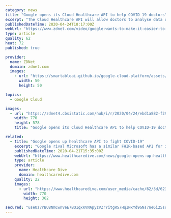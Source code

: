 ```yaml
---
category: news
title: "Google opens its Cloud Healthcare API to help COVID-19 doctors"
excerpt: "The Cloud Healthcare API will allow doctors to analyse data using cloud-computing technologies."
publishedDateTime: 2020-04-24T18:17:00Z
webUrl: "https://www.zdnet.com/video/google-wants-to-make-it-easier-to-analyse-health-data-in-the-cloud/"
type: article
quality: 62
heat: 72
published: true

provider:
  name: ZDNet
  domain: zdnet.com
  images:
    - url: "https://smartableai.github.io/google-cloud-platform/assets/images/organizations/zdnet.com-50x50.jpg"
      width: 50
      height: 50

topics:
  - Google Cloud

images:
  - url: "https://zdnet4.cbsistatic.com/hub/i/r/2020/04/24/ebd1a882-f291-4e47-a522-90448bad9c3b/thumbnail/770x578/3d9ef60d318581abeab767fec7adce7d/google-wants-to-make-it-easier-to-analys-5ea1d8c41c719e452658f1bd-1-apr-24-2020-17-50-50-poster.jpg"
    width: 770
    height: 578
    title: "Google opens its Cloud Healthcare API to help COVID-19 doctors"

related:
  - title: "Google opens up healthcare API to fight COVID-19"
    excerpt: "Google rival Microsoft has a similar FHIR-based API for its healthcare clients. Google is the third-largest cloud provider, after Amazon Web Services and Microsoft Azure. Google, for its part, is facing the HHS OCR investigation after a whistleblower released information that the company was using the personal data of millions of ..."
    publishedDateTime: 2020-04-21T15:35:00Z
    webUrl: "https://www.healthcaredive.com/news/google-opens-up-healthcare-api-to-fight-covid-19/576382/"
    type: article
    provider:
      name: Healthcare Dive
      domain: healthcaredive.com
    quality: 22
    images:
      - url: "https://www.healthcaredive.com/user_media/cache/62/3d/623d00073afa24c8126504008280c438.jpg"
        width: 770
        height: 362

secured: "useUz7rBUBNmCwnVeE7BQ1qxKVNApyzVZrYitgRS7HqINxYd9GNs7ne6i25sucM0Yc88l+S2UufE36014T1ZQrrMMYpBhaPSxtBbMtxLg13MRTpakg984BIoDjo+gmMBWX4xcl9LtzE5C+nQk0XmpAVLjEMbAGX1yrG3ucyxPXkIJq/4tfzpTqKuT2klpVEfPkvevpqlgO41yNm518ZKOf0sDF0XjxtT9xrgKxhI75IEWjNWnH9+uCV9W6VpydrYPf/fHkGmhhGBeQ1Qjc35jEA4fqtlKAIuK22u7BEPzzT8OReoQIf0r7MqSs8UEOXC/svyZimrAEl30r4boHKvR8Eumax+BfwPO2QP+nvMRw9U+iG2tH68HxpccbtOxBg9Rnake856YUPS7F4JyZ+tWSKCwl5jFoOXK0EXX6GAdfCTu+0dg5mtq+FM6xVIqZe8sl71vEehaXTOGrJ1U9iVM6BfToZPRfPCE2MFHlQikcY=;BF16DkMAvQN2nJw5OKubTQ=="
---
```


